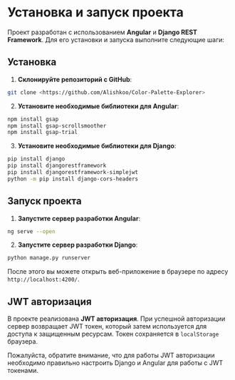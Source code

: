 # Установка и запуск проекта

Проект разработан с использованием **Angular** и **Django REST Framework**. Для его установки и запуска выполните следующие шаги:

## Установка

1. **Склонируйте репозиторий с GitHub**:

```bash
git clone <https://github.com/Alishkoo/Color-Palette-Explorer>
```

2. **Установите необходимые библиотеки для Angular**:

```bash
npm install gsap
npm install gsap-scrollsmoother
npm install gsap-trial
```

3. **Установите необходимые библиотеки для Django**:

```bash
pip install django
pip install djangorestframework 
pip install djangorestframework-simplejwt
python -m pip install django-cors-headers
```

## Запуск проекта

1. **Запустите сервер разработки Angular**:

```bash
ng serve --open
```

2. **Запустите сервер разработки Django**:

```bash
python manage.py runserver
```

После этого вы можете открыть веб-приложение в браузере по адресу `http://localhost:4200/`.

## JWT авторизация

В проекте реализована **JWT авторизация**. При успешной авторизации сервер возвращает JWT токен, который затем используется для доступа к защищенным ресурсам. Токен сохраняется в `localStorage` браузера.

Пожалуйста, обратите внимание, что для работы JWT авторизации необходимо правильно настроить Django и Angular для работы с JWT токенами.